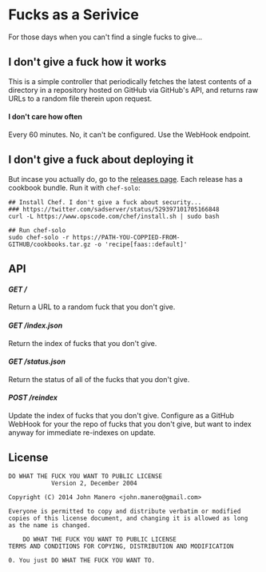 Fucks as a Serivice
===================
For those days when you can't find a single fucks to give...

## I don't give a fuck how it works
This is a simple controller that periodically fetches the latest contents of a
directory in a repository hosted on GitHub via GitHub's API, and returns raw
URLs to a random file therein upon request.

#### I don't care how often
Every 60 minutes. No, it can't be configured. Use the WebHook endpoint.

## I don't give a fuck about deploying it
But incase you actually do, go to the
[releases page](https://github.com/jmanero/faas/releases). Each release has a
cookbook bundle. Run it with `chef-solo`:

```
## Install Chef. I don't give a fuck about security...
### https://twitter.com/sadserver/status/529397101705166848
curl -L https://www.opscode.com/chef/install.sh | sudo bash

## Run chef-solo
sudo chef-solo -r https://PATH-YOU-COPPIED-FROM-GITHUB/cookbooks.tar.gz -o 'recipe[faas::default]'
```

## API
#### *GET /*
Return a URL to a random fuck that you don't give.

#### *GET /index.json*
Return the index of fucks that you don't give.

#### *GET /status.json*
Return the status of all of the fucks that you don't give.

#### *POST /reindex*
Update the index of fucks that you don't give. Configure as a GitHub WebHook
for your the repo of fucks that you don't give, but want to index anyway for
immediate re-indexes on update.

## License
```
DO WHAT THE FUCK YOU WANT TO PUBLIC LICENSE
            Version 2, December 2004

Copyright (C) 2014 John Manero <john.manero@gmail.com>

Everyone is permitted to copy and distribute verbatim or modified
copies of this license document, and changing it is allowed as long
as the name is changed.

    DO WHAT THE FUCK YOU WANT TO PUBLIC LICENSE
TERMS AND CONDITIONS FOR COPYING, DISTRIBUTION AND MODIFICATION

0. You just DO WHAT THE FUCK YOU WANT TO.
```
